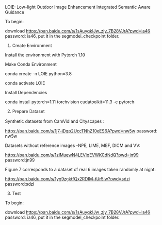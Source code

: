 LOIE: Low-light Outdoor Image Enhancement Integrated Semantic Aware Guidance

To begin:

download  https://pan.baidu.com/s/1sAuyqkIJw_zjy_7B28VJrA?pwd=ia46 password: ia46, put it in the segmodel_checkpoint folder.

1. Create Environment
   
Install the environment with Pytorch 1.10

Make Conda Environment

conda create -n LOIE python=3.8

conda activate LOIE

Install Dependencies

conda install pytorch=1.11 torchvision cudatoolkit=11.3 -c pytorch

2. Prepare Dataset
   
 Synthetic datasets from CamVid and Cityscapes：
 
  https://pan.baidu.com/s/1j7-iDqp2UccTNhZ10eES6A?pwd=nw5w password: nw5w
  
Datasets without reference images -NPE, LIME, MEF, DICM and VV:

  https://pan.baidu.com/s/1zlMuewN4LEViqEVWK0dNdQ?pwd=jn99 password:jn99
  
Figure 7 corresponds to a dataset of real 6 images taken randomly at night:

 https://pan.baidu.com/s/1yg9zgktfQx2RDIM-tUr5iw?pwd=sdzi password:sdzi

3. Test

To begin:

download  https://pan.baidu.com/s/1sAuyqkIJw_zjy_7B28VJrA?pwd=ia46 password: ia46, put it in the segmodel_checkpoint folder.


